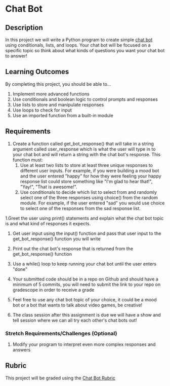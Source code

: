 # Chat Bot

## Description
In this project we will write a Python program to create simple [chat bot](https://www.cleverbot.com/) using conditionals, lists, and loops. Your chat bot will be focused on a specific topic so think about what kinds of questions you want your chat bot to answer!

## Learning Outcomes
By completing this project, you should be able to…

1. Implement more advanced functions
1. Use conditionals and boolean logic to control prompts and responses
1. Use lists to store and manipulate responses
1. Use loops to check for input
1. Use an imported function from a built-in module
## Requirements

1. Create a function called get_bot_response() that will take in a string argument called user_response which is what the user will type in to your chat bot and will return a string with the chat bot's response. This function must:
    1. Use at least two lists to store at least three unique responses to different user inputs. For example, if you were building a mood bot and the user entered "happy" for how they were feeling your happy response list could store something like "I'm glad to hear that!", "Yay!", "That is awesome!".
    1. Use conditionals to decide which list to select from and randomly select one of the three responses using choice() from the random module. For example, if the user entered "sad" you would use choice to select one of the responses from the sad response list. 

1.Greet the user using print() statements and explain what the chat bot topic is and what kind of responses it expects.

1. Get user input using the input() function and pass that user input to the get_bot_response() function you will write

1. Print out the chat bot's response that is returned from the get_bot_response() function

1. Use a while() loop to keep running your chat bot until the user enters "done"

1. Your submitted code should be in a repo on Github and should have a minimum of 5 commits, you will need to submit the link to your repo on gradescope in order to receive a grade

1. Feel free to use any chat bot topic of your choice, it could be a mood bot or a bot that wants to talk about video games, be creative!

1. The class session after this assignment is due we will have a show and tell session where we can all try each other's chat bots out!

### Stretch Requirements/Challenges (Optional)
1. Modify your program to interpret even more complex responses and answers

## Rubric
This project will be graded using the [Chat Bot Rubric](https://docs.google.com/document/d/1RFZo2KHTOTVk-uL0LL93MUgSey-wPQjTvSRsxPyTivw/copy)
